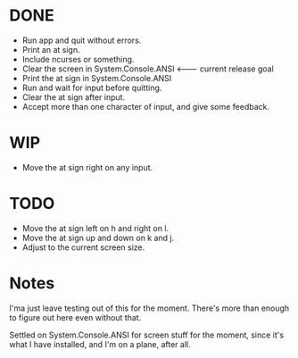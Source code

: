 # DONE

* Run app and quit without errors.
* Print an at sign.
* Include ncurses or something.
* Clear the screen in System.Console.ANSI &lt;--- current release goal
* Print the at sign in System.Console.ANSI
* Run and wait for input before quitting.
* Clear the at sign after input.
* Accept more than one character of input, and give some feedback.

# WIP

* Move the at sign right on any input.

# TODO

* Move the at sign left on h and right on l.
* Move the at sign up and down on k and j.
* Adjust to the current screen size.

# Notes

I'ma just leave testing out of this for the moment. There's more than
enough to figure out here even without that.

Settled on System.Console.ANSI for screen stuff for the moment, since
it's what I have installed, and I'm on a plane, after all.
